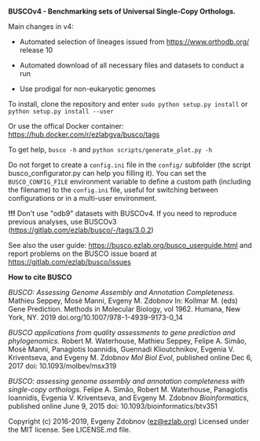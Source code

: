 **BUSCOv4 - Benchmarking sets of Universal Single-Copy Orthologs.**

Main changes in v4:

- Automated selection of lineages issued from https://www.orthodb.org/ release 10

- Automated download of all necessary files and datasets to conduct a run

- Use prodigal for non-eukaryotic genomes


To install, clone the repository and enter ``sudo python setup.py install`` or ``python setup.py install --user``

Or use the offical Docker container: https://hub.docker.com/r/ezlabgva/busco/tags

To get help, ``busco -h`` and ``python scripts/generate_plot.py -h``

Do not forget to create a ``config.ini`` file in the ``config/`` subfolder (the script busco_configurator.py can help you filling it). You can set the ``BUSCO_CONFIG_FILE`` 
environment variable to define a custom path (including the filename) to the ``config.ini`` file, 
useful for switching between configurations or in a multi-user environment.

**!!!** Don't use "odb9" datasets with BUSCOv4. If you need to reproduce previous analyses, use BUSCOv3 (https://gitlab.com/ezlab/busco/-/tags/3.0.2)

See also the user guide: https://busco.ezlab.org/busco_userguide.html
and report problems on the BUSCO issue board at https://gitlab.com/ezlab/busco/issues

**How to cite BUSCO**

*BUSCO: Assessing Genome Assembly and Annotation Completeness.*
Mathieu Seppey, Mosè Manni, Evgeny M. Zdobnov
In: Kollmar M. (eds) Gene Prediction. Methods in Molecular Biology, vol 1962. Humana, New York, NY. 2019
doi.org/10.1007/978-1-4939-9173-0_14

*BUSCO applications from quality assessments to gene prediction and phylogenomics.*
Robert M. Waterhouse, Mathieu Seppey, Felipe A. Simão, Mosè Manni, Panagiotis Ioannidis, Guennadi Klioutchnikov, Evgenia V. Kriventseva, and Evgeny M. Zdobnov
*Mol Biol Evol*, published online Dec 6, 2017 
doi: 10.1093/molbev/msx319 

*BUSCO: assessing genome assembly and annotation completeness with single-copy orthologs.*
Felipe A. Simão, Robert M. Waterhouse, Panagiotis Ioannidis, Evgenia V. Kriventseva, and Evgeny M. Zdobnov
*Bioinformatics*, published online June 9, 2015 
doi: 10.1093/bioinformatics/btv351

Copyright (c) 2016-2019, Evgeny Zdobnov (ez@ezlab.org)
Licensed under the MIT license. See LICENSE.md file.
